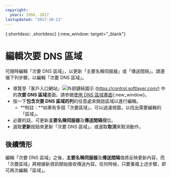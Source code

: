 ```yaml
---
copyright:
  years: 1994, 2017
lastupdated: "2017-10-11"
---
```


{:shortdesc: .shortdesc}
{:new_window: target="_blank"}

# 編輯次要 DNS 區域

可隨時編輯「次要 DNS 區域」，以更新「主要名稱伺服器」或「傳送間隔」。請遵循下列步驟，以編輯「次要 DNS 區域」。

* 導覽至「客戶入口網站」![外部鏈結圖示](../../icons/launch-glyph.svg "外部鏈結圖示") (https://control.softlayer.com/) 中的**次要 DNS 區域**畫面。請參閱[使用 DNS 區域畫面](delete-secondary-dns-record.html){:new_window}。
* 按一下**包含次要 DNS 區域的列**的任意處來開啟區域以進行編輯。
  * **附註：**如果有多個「次要區域」，可以過濾視圖，以找出需要編輯的「區域」。
* 必要的話，可更新**主要名稱伺服器**及**傳送間隔**欄位。
* 選取**更新**按鈕來更新「次要 DNS 區域」，或選取**取消**來取消動作。

## 後續情形

編輯「次要 DNS 區域」之後，**主要名稱伺服器**及**傳送間隔**值將反映更新內容，而「次要區域」將根據新資訊開始接收傳送內容。任何時候，只要重複上述步驟，即可再次編輯「區域」。
